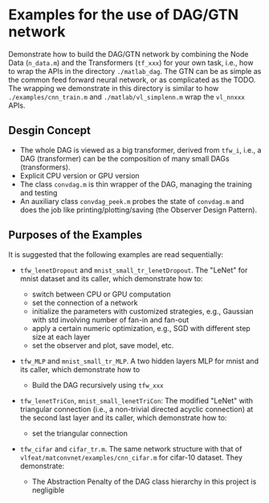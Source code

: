 # Examples for the use of DAG/GTN network 

Demonstrate how to build the DAG/GTN network by combining the Node Data (`n_data.m`) and the Transformers (`tf_xxx`) for your own task, i.e., how to wrap the APIs in the directory `./matlab_dag`. The GTN can be as simple as 
the common feed forward neural network, or as complicated as the TODO. The wrapping we demonstrate in this directory is similar to how `./examples/cnn_train.m` and `./matlab/vl_simplenn.m` wrap the `vl_nnxxx` APIs. 

## Desgin Concept
- The whole DAG is viewed as a big transformer, derived from `tfw_i`, i.e., a DAG (transformer) can be the composition of many small DAGs (transformers). 
- Explicit CPU version or GPU version
- The class `convdag.m` is thin wrapper of the DAG, managing the training and testing
- An auxiliary class `convdag_peek.m` probes the state of `convdag.m` and does the job like printing/plotting/saving (the Observer Design Pattern).  

## Purposes of the Examples
It is suggested that the following examples are read sequentially:

- `tfw_lenetDropout` and `mnist_small_tr_lenetDropout`. The "LeNet" for mnist dataset and its caller, which demonstrate how to:
  - switch between CPU or GPU computation
  - set the connection of a network
  - initialize the parameters with customized strategies, e.g., Gaussian with std involving number of fan-in and fan-out
  - apply a certain numeric optimization, e.g., SGD with different step size at each layer
  - set the observer and plot, save model, etc. 

- `tfw_MLP` and `mnist_small_tr_MLP`. A two hidden layers MLP for mnist and its caller, which demonstrate how to
  - Build the DAG recursively using `tfw_xxx`

- `tfw_lenetTriCon`, `mnist_small_lenetTriCon`: The modified "LeNet" with triangular connection (i.e., a non-trivial directed acyclic connection) at the second last layer and its caller, which demonstrate how to:
  - set the triangular connection

- `tfw_cifar` and `cifar_tr.m`. The same network structure with that of `vlfeat/matconvnet/examples/cnn_cifar.m` for cifar-10 dataset. They demonstrate:
  - The Abstraction Penalty of the DAG class hierarchy in this project is negligible 
